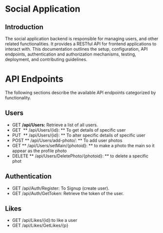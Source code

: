# Social Application

## Introduction
The social application backend is responsible for managing users, and other related functionalities. It provides a RESTful API for frontend applications to interact with.
This documentation outlines the setup, configuration, API endpoints, authentication and authorization mechanisms, testing, deployment, and contributing guidelines.


# API Endpoints
The following sections describe the available API endpoints categorized by functionality.

## Users
- ​GET      **/api​/Users:** Retrieve a list of all users.
- GET  ​    ** /api​/Users​/{id}: ** To get details of specific user
- PUT ​     ** /api​/Users​/{id}: ** To alter specific details of specific user
- POST     ** /api/Users/add-photo/: **  To add user photos
- GET      ** /api/Users/setMain/{photoid}: ** to make a photo the main so it appear as the profile photo
- DELETE   ** /api/Users/DeletePhoto/{photoid}: ** to delete a specific phot 
  
## Authentication
- GET /api/Auth/Register: To Signup (create user).
- GET /api/Auth/GetToken: Retrieve the token of the user.

## Likes
- GET /api/Likes/{id}:to like a user
- GET /api/Likes/GetLikes/{p}

